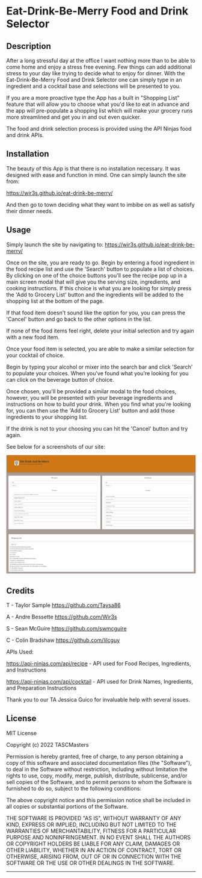 # Eat-Drink-Be-Merry Food and Drink Selector

## Description

After a long stressful day at the office I want nothing more than to be able to come home and enjoy a stress free evening. Few things can add additional stress to your day like trying to decide what to enjoy for dinner. With the Eat-Drink-Be-Merry Food and Drink Selector one can simply type in an ingredient and a cocktail base and selections will be presented to you.

If you are a more proactive type the App has a built in "Shopping List" feature that will allow you to choose what you'd like to eat in advance and the app will pre-populate a shopping list which will make your grocery runs more streamlined and get you in and out even quicker.

The food and drink selection process is provided using the API Ninjas food and drink APIs.

## Installation

The beauty of this App is that there is no installation necessary. It was designed with ease and function in mind. One can simply launch the site from:

https://wir3s.github.io/eat-drink-be-merry/

And then go to town deciding what they want to imbibe on as well as satisfy their dinner needs.

## Usage

Simply launch the site by navigating to: https://wir3s.github.io/eat-drink-be-merry/

Once on the site, you are ready to go. Begin by entering a food ingredient in the food recipe list and use the 'Search' button to populate a list of choices. By clicking on one of the choice buttons you'll see the recipe pop up in a main screen modal that will give you the serving size, ingredients, and cooking instructions. If this choice is what you are looking for simply press the 'Add to Grocery List' button and the ingredients will be added to the shopping list at the bottom of the page.

If that food item doesn't sound like the option for you, you can press the 'Cancel' button and go back to the other options in the list.

If none of the food items feel right, delete your initial selection and try again with a new food item.

Once your food item is selected, you are able to make a similar selection for your cocktail of choice.

Begin by typing your alcohol or mixer into the search bar and click 'Search' to populate your choices. When you've found what you're looking for you can click on the beverage button of choice.

Once chosen, you'll be provided a similar modal to the food choices, however, you will be presented with your beverage ingredients and instructions on how to build your drink. When you find what you're looking for, you can then use the 'Add to Grocery List' button and add those ingredients to your shopping list.

If the drink is not to your choosing you can hit the 'Cancel' button and try again.

See below for a screenshots of our site:

![Food and Drink Search](./assets/Images/eat-drink-screenshot.png)

## Credits

T - Taylor Sample https://github.com/Taysa86

A - Andre Bessette https://github.com/Wir3s

S - Sean McGuire https://github.com/swmcguire

C - Colin Bradshaw https://github.com/lilcguy

APIs Used:

https://api-ninjas.com/api/recipe - API used for Food Recipes, Ingredients, and Instructions

https://api-ninjas.com/api/cocktail - API used for Drink Names, Ingredients, and Preparation Instructions

Thank you to our TA Jessica Guico for invaluable help with several issues.

## License

MIT License

Copyright (c) 2022 TASCMasters

Permission is hereby granted, free of charge, to any person obtaining a copy
of this software and associated documentation files (the "Software"), to deal
in the Software without restriction, including without limitation the rights
to use, copy, modify, merge, publish, distribute, sublicense, and/or sell
copies of the Software, and to permit persons to whom the Software is
furnished to do so, subject to the following conditions:

The above copyright notice and this permission notice shall be included in all
copies or substantial portions of the Software.

THE SOFTWARE IS PROVIDED "AS IS", WITHOUT WARRANTY OF ANY KIND, EXPRESS OR
IMPLIED, INCLUDING BUT NOT LIMITED TO THE WARRANTIES OF MERCHANTABILITY,
FITNESS FOR A PARTICULAR PURPOSE AND NONINFRINGEMENT. IN NO EVENT SHALL THE
AUTHORS OR COPYRIGHT HOLDERS BE LIABLE FOR ANY CLAIM, DAMAGES OR OTHER
LIABILITY, WHETHER IN AN ACTION OF CONTRACT, TORT OR OTHERWISE, ARISING FROM,
OUT OF OR IN CONNECTION WITH THE SOFTWARE OR THE USE OR OTHER DEALINGS IN THE
SOFTWARE.

---
